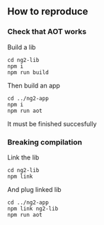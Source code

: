 ## How to reproduce

### Check that AOT works

Build a lib
```
cd ng2-lib
npm i
npm run build
```

Then build an app
```
cd ../ng2-app
npm i
npm run aot
```

It must be finished succesfully

### Breaking compilation

Link the lib
```
cd ng2-lib
npm link
```

And plug linked lib
```
cd ../ng2-app
npm link ng2-lib
npm run aot
```